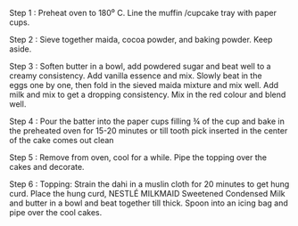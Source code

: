 Step 1 :  Preheat oven to 180⁰ C. Line the muffin /cupcake tray with paper cups.

Step 2 :  Sieve together maida, cocoa powder, and baking powder. Keep aside.

Step 3 :  Soften butter in a bowl, add powdered sugar and beat well to a creamy consistency. Add vanilla essence and mix. Slowly beat in the   
          eggs one by one, then fold in the sieved maida mixture and mix well. Add milk and mix to get a dropping consistency. Mix in the red 
          colour and blend well.

Step 4 :  Pour the batter into the paper cups filling ¾ of the cup and bake in the preheated oven for 15-20 minutes or till tooth pick inserted in 
          the center of the cake comes out clean

Step 5 :  Remove from oven, cool for a while. Pipe the topping over the cakes and decorate.

Step 6 :  Topping: Strain the dahi in a muslin cloth for 20 minutes to get hung curd. Place the hung curd, NESTLÉ MILKMAID Sweetened Condensed Milk 
          and butter in a bowl and beat together till thick. Spoon into an icing bag and pipe over the cool cakes.